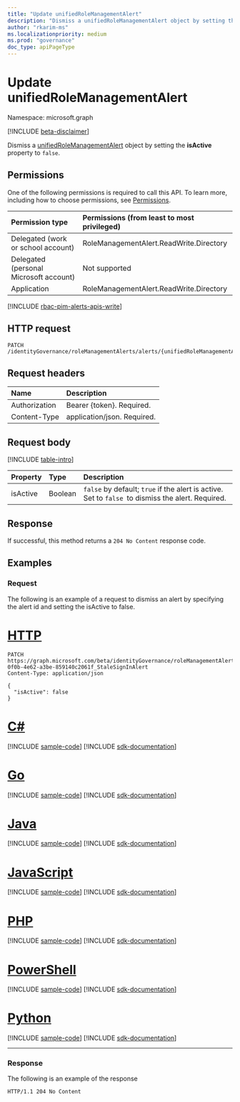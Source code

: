 ```yaml
---
title: "Update unifiedRoleManagementAlert"
description: "Dismiss a unifiedRoleManagementAlert object by setting the isActive property to false."
author: "rkarim-ms"
ms.localizationpriority: medium
ms.prod: "governance"
doc_type: apiPageType
---
```


# Update unifiedRoleManagementAlert
Namespace: microsoft.graph

[!INCLUDE [beta-disclaimer](../../includes/beta-disclaimer.md)]

Dismiss a [unifiedRoleManagementAlert](../resources/unifiedrolemanagementalert.md) object by setting the **isActive** property to `false`.

## Permissions
One of the following permissions is required to call this API. To learn more, including how to choose permissions, see [Permissions](/graph/permissions-reference).

|Permission type|Permissions (from least to most privileged)|
|:---|:---|
|Delegated (work or school account)|RoleManagementAlert.ReadWrite.Directory|
|Delegated (personal Microsoft account)|Not supported|
|Application|RoleManagementAlert.ReadWrite.Directory|

[!INCLUDE [rbac-pim-alerts-apis-write](../includes/rbac-for-apis/rbac-pim-alerts-apis-write.md)]

## HTTP request

<!-- {
  "blockType": "ignored"
}
-->
``` http
PATCH /identityGovernance/roleManagementAlerts/alerts/{unifiedRoleManagementAlertId}
```

## Request headers
|Name|Description|
|:---|:---|
|Authorization|Bearer {token}. Required.|
|Content-Type|application/json. Required.|

## Request body
[!INCLUDE [table-intro](../../includes/update-property-table-intro.md)]

|Property|Type|Description|
|:---|:---|:---|
|isActive|Boolean|`false` by default; `true` if the alert is active. Set to `false `to dismiss the alert. Required.|

## Response

If successful, this method returns a `204 No Content` response code.

## Examples

### Request
The following is an example of a request to dismiss an alert by specifying the alert id and setting the isActive to false.
# [HTTP](#tab/http)
<!-- {
  "blockType": "request",
  "name": "update_unifiedrolemanagementalert"
}
-->
``` http
PATCH https://graph.microsoft.com/beta/identityGovernance/roleManagementAlerts/alerts/DirectoryRole_67b47f38-0f0b-4e62-a3be-859140c2061f_StaleSignInAlert
Content-Type: application/json

{
  "isActive": false
}
```

# [C#](#tab/csharp)
[!INCLUDE [sample-code](../includes/snippets/csharp/update-unifiedrolemanagementalert-csharp-snippets.md)]
[!INCLUDE [sdk-documentation](../includes/snippets/snippets-sdk-documentation-link.md)]

# [Go](#tab/go)
[!INCLUDE [sample-code](../includes/snippets/go/update-unifiedrolemanagementalert-go-snippets.md)]
[!INCLUDE [sdk-documentation](../includes/snippets/snippets-sdk-documentation-link.md)]

# [Java](#tab/java)
[!INCLUDE [sample-code](../includes/snippets/java/update-unifiedrolemanagementalert-java-snippets.md)]
[!INCLUDE [sdk-documentation](../includes/snippets/snippets-sdk-documentation-link.md)]

# [JavaScript](#tab/javascript)
[!INCLUDE [sample-code](../includes/snippets/javascript/update-unifiedrolemanagementalert-javascript-snippets.md)]
[!INCLUDE [sdk-documentation](../includes/snippets/snippets-sdk-documentation-link.md)]

# [PHP](#tab/php)
[!INCLUDE [sample-code](../includes/snippets/php/update-unifiedrolemanagementalert-php-snippets.md)]
[!INCLUDE [sdk-documentation](../includes/snippets/snippets-sdk-documentation-link.md)]

# [PowerShell](#tab/powershell)
[!INCLUDE [sample-code](../includes/snippets/powershell/update-unifiedrolemanagementalert-powershell-snippets.md)]
[!INCLUDE [sdk-documentation](../includes/snippets/snippets-sdk-documentation-link.md)]

# [Python](#tab/python)
[!INCLUDE [sample-code](../includes/snippets/python/update-unifiedrolemanagementalert-python-snippets.md)]
[!INCLUDE [sdk-documentation](../includes/snippets/snippets-sdk-documentation-link.md)]

---

### Response
The following is an example of the response
<!-- {
  "blockType": "response",
  "truncated": true
}
-->
``` http
HTTP/1.1 204 No Content
```

